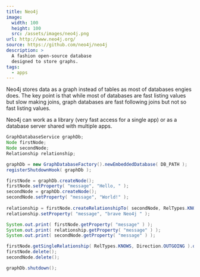 ```yaml
---
title: Neo4j
image: 
  width: 100
  height: 100
  src: /assets/images/neo4j.png
url: http://www.neo4j.org/
source: https://github.com/neo4j/neo4j
description: >
  A fashion open-source database 
  designed to store graphs.
tags:
  - apps  
---
```

Neo4j stores data as a graph
instead of tables as most of databases engies does.
The key point is that while most of 
databases are fast listing values but slow making joins,
graph databases are fast following joins but not so fast
listing values.

Neo4j can work as a library 
(very fast access for a single app)
or as a database server shared with multiple apps.


```java
GraphDatabaseService graphDb;
Node firstNode;
Node secondNode;
Relationship relationship;

graphDb = new GraphDatabaseFactory().newEmbeddedDatabase( DB_PATH );
registerShutdownHook( graphDb );

firstNode = graphDb.createNode();
firstNode.setProperty( "message", "Hello, " );
secondNode = graphDb.createNode();
secondNode.setProperty( "message", "World!" );
 
relationship = firstNode.createRelationshipTo( secondNode, RelTypes.KNOWS );
relationship.setProperty( "message", "brave Neo4j " );

System.out.print( firstNode.getProperty( "message" ) );
System.out.print( relationship.getProperty( "message" ) );
System.out.print( secondNode.getProperty( "message" ) );

firstNode.getSingleRelationship( RelTypes.KNOWS, Direction.OUTGOING ).delete();
firstNode.delete();
secondNode.delete();

graphDb.shutdown();
```
